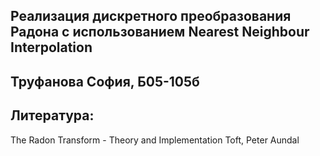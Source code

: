 ## Реализация дискретного преобразования Радона с использованием Nearest Neighbour Interpolation

## Труфанова София, Б05-105б

## Литература:
The Radon Transform - Theory and Implementation
Toft, Peter Aundal
